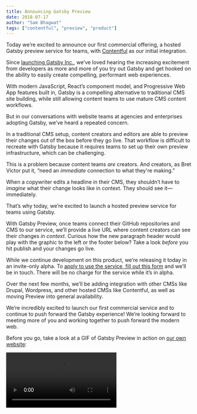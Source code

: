 ```yaml
---
title: Announcing Gatsby Preview
date: 2018-07-17
author: "Sam Bhagwat"
tags: ["contentful", "preview", "product"]
---
```


Today we’re excited to announce our first commercial offering, a hosted Gatsby preview service for teams, with [Contentful](https://www.contentful.com/) as our initial integration.

Since [launching Gatsby Inc.](/blog/2018-05-24-launching-new-gatsby-company/), we’ve loved hearing the increasing excitement from developers as more and more of you try out Gatsby and get hooked on the ability to easily create compelling, performant web experiences.

With modern JavaScript, React’s component model, and Progressive Web App features built in, Gatsby is a compelling alternative to traditional CMS site building, while still allowing content teams to use mature CMS content workflows.

But in our conversations with website teams at agencies and enterprises adopting Gatsby, we’ve heard a repeated concern.

In a traditional CMS setup, content creators and editors are able to preview their changes out of the box before they go live. That workflow is difficult to recreate with Gatsby because it requires teams to set up their own preview infrastructure, which can be challenging.

This is a problem because content teams _are_ creators. And creators, as Bret Victor put it, “need an _immediate_ connection to what they're making.”

When a copywriter edits a headline in their CMS, they shouldn’t have to _imagine_ what their change looks like in context. They should see it—immediately.

That’s why today, we’re excited to launch a hosted preview service for teams using Gatsby.

With Gatsby Preview, once teams connect their GitHub repositories and CMS to our service, we’ll provide a live URL where content creators can see their changes _in context_. Curious how the new paragraph header would play with the graphic to the left or the footer below? Take a look _before_ you hit publish and your changes go live.

While we continue development on this product, we’re releasing it today in an invite-only alpha. To [apply to use the service, fill out this form](https://www.gatsbyjs.com/preview/) and we’ll be in touch. There will be no charge for the service while it’s in alpha.

Over the next few months, we’ll be adding integration with other CMSs like Drupal, Wordpress, and other hosted CMSs like Contentful, as well as moving Preview into general availability.

We’re incredibly excited to launch our first commercial service and to continue to push forward the Gatsby experience! We’re looking forward to meeting more of you and working together to push forward the modern web.

Before you go, take a look at a GIF of Gatsby Preview in action on [our own website](https://gatsbyjs.com):

<video controls="controls" autoplay="true" loop="true">
  <source type="video/mp4" src="./gatsby-contentful-preview.mp4"></source>
  <p>Your browser does not support the video element.</p>
</video>

